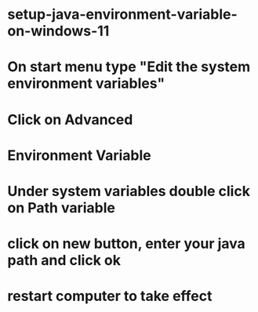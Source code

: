 # setup-java-environment-variable-on-windows-11

# On start menu type "Edit the system environment variables"
# Click on Advanced
# Environment Variable 
# Under system variables double click on Path variable
# click on new button, enter your java path and click ok
# restart computer to take effect
